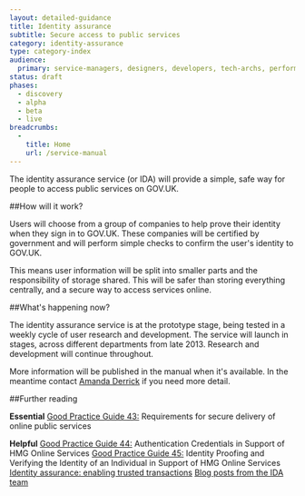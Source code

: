 ```yaml
---
layout: detailed-guidance
title: Identity assurance
subtitle: Secure access to public services
category: identity-assurance
type: category-index
audience:
  primary: service-managers, designers, developers, tech-archs, performance-analysts, user-researchers, content-designers
status: draft
phases:
  - discovery
  - alpha
  - beta
  - live
breadcrumbs:
  -
    title: Home
    url: /service-manual
---
```


The identity assurance service (or IDA) will provide a simple, safe way for people to access public services on GOV.UK.

##How will it work?

Users will choose from a group of companies to help prove their identity when they sign in to GOV.UK. These companies will be certified by government and will perform simple checks to confirm the user's identity to GOV.UK. 

This means user information will be split into smaller parts and the responsibility of storage shared. This will be safer than storing everything centrally, and a secure way to access services online.

##What's happening now?

The identity assurance service is at the prototype stage, being tested in a weekly cycle of user research and development. The service will launch in stages, across different departments from late 2013. Research and development will continue throughout. 

More information will be published in the manual when it's available. In the meantime contact [Amanda Derrick](amanda.derrick@digital.cabinet-office.gov.uk) if you need more detail.

##Further reading

**Essential**
[Good Practice Guide 43:]() Requirements for secure delivery of online public services

**Helpful**
[Good Practice Guide 44:]() Authentication Credentials in Support of HMG Online Services 
[Good Practice Guide 45:]() Identity Proofing and Verifying the Identity of an Individual in Support of HMG Online Services
[Identity assurance: enabling trusted transactions](https://www.gov.uk/government/publications/identity-assurance-enabling-trusted-transactions)
[Blog posts from the IDA team](http://digital.cabinetoffice.gov.uk/?s=identity+assurance)